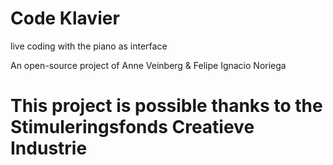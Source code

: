 # Code Klavier
live coding with the piano as interface

An open-source project of Anne Veinberg & Felipe Ignacio Noriega

# This project is possible thanks to the Stimuleringsfonds Creatieve Industrie
